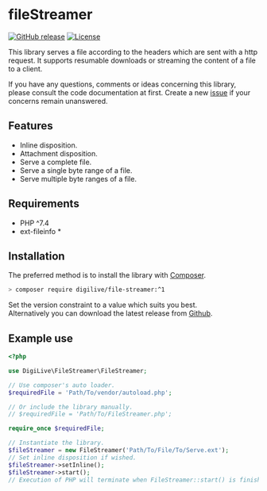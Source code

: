 # fileStreamer

[![GitHub release](https://img.shields.io/github/v/release/DigiLive/fileStreamer?include_prereleases)](https://github.com/DigiLive/gitChangelog/releases)
[![License](https://img.shields.io/badge/License-BSD%203--Clause-blue.svg)](https://opensource.org/licenses/BSD-3-Clause)

This library serves a file according to the headers which are sent with a http
request. It supports resumable downloads or streaming the content of a file to a
client.

If you have any questions, comments or ideas concerning this library, please
consult the code documentation at first.
Create a new [issue](https://github.com/DigiLive/fieStreamer/issues/new) if
your concerns remain unanswered.

## Features

* Inline disposition.
* Attachment disposition.
* Serve a complete file.
* Serve a single byte range of a file.
* Serve multiple byte ranges of a file.

## Requirements

* PHP ^7.4
* ext-fileinfo *

## Installation

The preferred method is to install the library
with [Composer](http://getcomposer.org).

```sh
> composer require digilive/file-streamer:^1
```

Set the version constraint to a value which suits you best.  
Alternatively you can download the latest release
from [Github](https://github.com/DigiLive/fileStreamer/releases).

## Example use

```php
<?php

use DigiLive\FileStreamer\FileStreamer;

// Use composer's auto loader.
$requiredFile = 'Path/To/vendor/autoload.php';

// Or include the library manually.
// $requiredFile = 'Path/To/FileStreamer.php';

require_once $requiredFile;

// Instantiate the library.
$fileStreamer = new FileStreamer('Path/To/File/To/Serve.ext');
// Set inline disposition if wished.
$fileStreamer->setInline();
$fileStreamer->start();
// Execution of PHP will terminate when FileStreamer::start() is finished.
```
